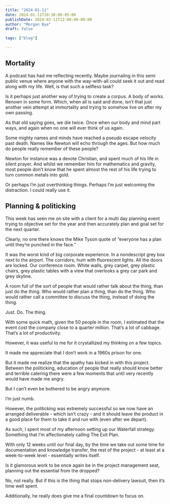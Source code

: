 ```yaml
---
title: "2024-01-11"
date: 2024-01-11T20:38:00-05:00
publishDate: 2024-02-11T12:00:00-00:00
author: "Morgan Bye"
draft: false

tags: ["blog"]

---
```


## Mortality

A podcast has had me reflecting recently. Maybe journaling in this semi public venue where anyone with the way-with-all could seek it out and read along with my life. Well, is that such a selfless task?

Is it perhaps just another way of trying to create a corpus. A body of works. Renown in some form. Which, when all is said and done, isn’t that just another vein attempt at immortality and trying to somehow live on after my own passing.

As that old saying goes, we die twice. Once when our body and mind part ways, and again when no one will ever think of us again.

Some mighty names and minds have reached a pseudo escape velocity past death. Names like Newton will echo through the ages. But how much do people really remember of these people?

Newton for instance was a devote Christian, and spent much of his life in silent prayer. And whilst we remember him for mathematics and gravity, most people don’t know that he spent almost the rest of his life trying to turn common metals into gold.

Or perhaps I’m just overthinking things. Perhaps I’m just welcoming the distraction. I could really use it.

## Planning & politicking

This week has seen me on site with a client for a multi day planning event trying to objective set for the year and then accurately plan and goal set for the next quarter.

Clearly, no one there knows the Mike Tyson quote of “everyone has a plan until they’re punched in the face.”

It was the worst kind of big corporate experience. In a nondescript grey box next to the airport. The corridors, hum with fluorescent lights. All the doors are locked. Our conference room. White walls, grey carpet, grey plastic chairs, grey plastic tables with a view that overlooks a grey car park and grey skyline.

A room full of the sort of people that would rather talk about the thing, than just do the thing. Who would rather plan a thing, than do the thing. Who would rather call a committee to discuss the thing, instead of doing the thing.

Just. Do. The thing.

With some quick math, given the 50 people in the room, I estimated that the event cost the company close to a quarter million. That’s a lot of cabbage. That’s a lot of productivity.

However, it was useful to me for it crystallized my thinking on a few topics.

It made me appreciate that I don’t work in a 1960s prison for one.

But it made me realize that the apathy has kicked in with this project. Between the politicking, education of people that really should know better and terrible catering there were a few moments that until very recently would have made me angry.

But I can’t even be bothered to be angry anymore.

I’m just numb.

However, the politicking was extremely successful so we now have an arranged deliverable - which isn’t crazy - and it should leave the product in a good place for them to take it and run with (even after we depart).

As such, I spent most of my afternoon setting up our Waterfall strategy. Something that I’m affectionately calling The Exit Plan.

With only 12 weeks until our final day, by the time we take out some time for documentation and knowledge transfer, the rest of the project - at least at a week-to-week level - essentially writes itself.

Is it glamorous work to be once again be in the project management seat, planning out the essential from the dropped?

No, not really. But if this is the thing that stops non-delivery lawsuit, then it’s time well spent.

Additionally, he really does give me a final countdown to focus on.
